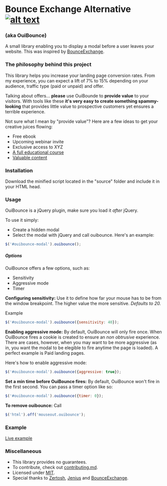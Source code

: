 # Bounce Exchange Alternative [![alt text][1]][1.1]
### (aka OuiBounce)

A small library enabling you to display a modal before a user leaves your website. This was inspired by [BounceExchange](http://bounceexchange.com/).


### The philosophy behind this project
This library helps you increase your landing page conversion rates. From my experience, you can expect a lift of 7% to 15% depending on your audience, traffic type (paid or unpaid) and offer.

Talking about offers... __please__ use OuiBounde to __provide value__ to your visitors. With tools like these __it's very easy to create something spammy-looking__ that provides little value to prospective customers yet ensures a terrible experience.

Not sure what I mean by "provide value"? Here are a few ideas to get your creative juices flowing:

- Free ebook
- Upcoming webinar invite
- Exclusive access to XYZ
- [A full educational course](http://do.thelandingpagecourse.com/)
- [Valuable content](https://training.kalzumeus.com/)

### Installation
Download the minified script located in the "source" folder and include it in your HTML head.

### Usage
OuiBounce is a jQuery plugin, make sure you load it _after_ jQuery.

To use it simply:
- Create a hidden modal
- Select the modal with jQuery and call ouibounce. Here's an example:

```js
$('#ouibounce-modal').ouibounce();
```

##### Options
OuiBounce offers a few options, such as:

- Sensitivity
- Aggressive mode
- Timer

__Configuring sensitivity:__ Use it to define how far your mouse has to be from the window breakpoint. The higher value the more sensitive. _Defaults to 20._

Example    
```js
$('#ouibounce-modal').ouibounce({sensitivity: 40});
```

__Enabling aggressive mode:__ By default, OuiBounce will only fire once. When OuiBounce fires a cookie is created to ensure an _non obtrusive_ experience. There are cases, however, when you may want to be more aggressive (as in, you want the modal to be elegible to fire anytime the page is loaded). A perfect example is Paid landing pages.

Here's how to enable aggressive mode:    
```js
$('#ouibounce-modal').ouibounce({aggressive: true});
```

__Set a min time before OuiBounce fires:__ By default, OuiBounce won't fire in the first second. You can pass a timer option like so:
```js
$('#ouibounce-modal').ouibounce({timer: 0});
```

__To remove ouibounce:__ Call    
```js
$('html').off('mouseout.ouibounce');
```


### Example
[Live example](http://colors.carlsednaoui.com/)

### Miscellaneous
- This library provides no guarantees.
- To contribute, check out [contributing.md](contributing.md).
- Licensed under [MIT](license.md).
- Special thanks to [Zertosh](https://github.com/zertosh), [Jenius](https://github.com/jenius) and [BounceExchange](http://bounceexchange.com/).


<!-- Grab your social icons from https://github.com/carlsednaoui/gitsocial -->
[1]: http://i.imgur.com/tXSoThF.png (twitter)
[1.1]: http://www.twitter.com/carlsednaoui
<!-- Grab your social icons from https://github.com/carlsednaoui/gitsocial -->
